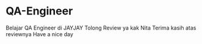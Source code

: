 # QA-Engineer
Belajar QA Engineer di JAYJAY
Tolong Review ya kak Nita
Terima kasih atas reviewnya
Have a nice day
